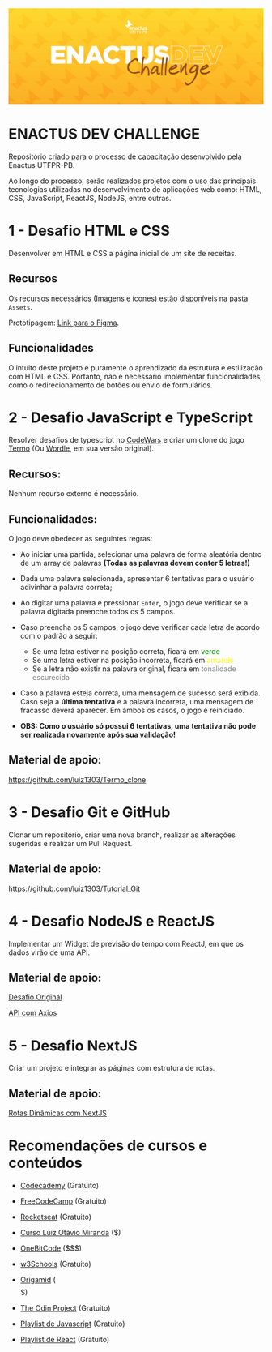 <img src="./banner.jpg"/>

# ENACTUS DEV CHALLENGE

Repositório criado para o <a href="https://docs.google.com/presentation/d/14xh56Jyh1qvZoePe18i9BwH5UJQ2vCcTxfmfJNLnn6M/edit#slide=id.gcb9a0b074_1_0">processo de capacitação</a> desenvolvido pela Enactus UTFPR-PB.

Ao longo do processo, serão realizados projetos com o uso
das principais tecnologias utilizadas no desenvolvimento de aplicações web como: HTML, CSS, JavaScript, ReactJS, NodeJS, entre outras.

# 1 - Desafio HTML e CSS

Desenvolver em HTML e CSS a página inicial de um site de receitas.

## Recursos

Os recursos necessários (Imagens e ícones) estão disponíveis na pasta `Assets`.

Prototipagem: <a href="https://www.figma.com/file/MZIsIkSGY0oX62hk1GEtvJ/Desafios---Enactus-Frontend?t=50oJoRfQOoxjbO9M-6"> Link para o Figma</a>.

## Funcionalidades

O intuito deste projeto é puramente o aprendizado da estrutura e estilização com HTML e CSS. Portanto, não é necessário implementar funcionalidades, como o redirecionamento de botões ou envio de formulários.

# 2 - Desafio JavaScript e TypeScript

Resolver desafios de typescript no <a href="https://www.codewars.com/">CodeWars</a> e criar um clone do jogo <a href="https://term.ooo/">Termo</a> (Ou <a href="https://www.nytimes.com/games/wordle/index.html">Wordle</a>, em sua versão original).

## Recursos:

Nenhum recurso externo é necessário.

## Funcionalidades:

O jogo deve obedecer as seguintes regras:

- Ao iniciar uma partida, selecionar uma palavra de forma aleatória dentro de um array de palavras <strong>(Todas as palavras devem conter 5 letras!)</strong>

- Dada uma palavra selecionada, apresentar 6 tentativas para o usuário adivinhar a palavra correta;

- Ao digitar uma palavra e pressionar `Enter`, o jogo deve verificar se a palavra digitada preenche todos os 5 campos.

- Caso preencha os 5 campos, o jogo deve verificar cada letra de acordo com o padrão a seguir:

  - Se uma letra estiver na posição correta, ficará em <span style="color:green">verde</span>
  - Se uma letra estiver na posição incorreta, ficará em <span style="color:yellow">amarelo</span>
  - Se a letra não existir na palavra original, ficará em <span style="color:gray">tonalidade escurecida</span>

- Caso a palavra esteja correta, uma mensagem de sucesso será exibida. Caso seja a <strong>última tentativa</strong> e a palavra incorreta, uma mensagem de fracasso deverá aparecer. Em ambos os casos, o jogo é reiniciado.

- <strong>OBS: Como o usuário só possui 6 tentativas, uma tentativa não pode ser realizada novamente após sua validação! </strong>

## Material de apoio:

<a href="https://github.com/luiz1303/Termo_clone">https://github.com/luiz1303/Termo_clone</a>

# 3 - Desafio Git e GitHub

Clonar um repositório, criar uma nova branch, realizar as alterações sugeridas e realizar um Pull Request.

## Material de apoio:

<a href="https://github.com/luiz1303/Tutorial_Git">https://github.com/luiz1303/Tutorial_Git</a>

# 4 - Desafio NodeJS e ReactJS

Implementar um Widget de previsão do tempo com ReactJ, em que os dados virão de uma API.

## Material de apoio:

<a href="https://theultimateapichallenge.com/weather-api-react">Desafio Original</a>

<a href="https://www.youtube.com/watch?v=VM4e37DaskU">API com Axios</a>

# 5 - Desafio NextJS

Criar um projeto e integrar as páginas com estrutura de rotas.

## Material de apoio:

<a href="https://www.youtube.com/watch?v=V2T_bkOs0xA">Rotas Dinâmicas com NextJS</a>

# Recomendações de cursos e conteúdos

- <a href="https://www.codecademy.com/catalog">Codecademy</a> (Gratuito)

- <a href="https://www.freecodecamp.org/">FreeCodeCamp</a> (Gratuito)

- <a href="https://www.rocketseat.com.br/discover">Rocketseat</a> (Gratuito)

- <a href="https://www.udemy.com/course/curso-de-javascript-moderno-do-basico-ao-avancado/">Curso Luiz Otávio Miranda</a> ($)

- <a href="https://programador.onebitcode.com/">OneBitCode</a> ($$$)

- <a href="https://www.w3schools.com//">w3Schools</a> (Gratuito)

- <a href="https://www.origamid.com/">Origamid</a> ($$$$$)

- <a href="https://www.theodinproject.com">The Odin Project</a> (Gratuito)

- <a href="https://www.youtube.com/watch?v=BXqUH86F-kA">Playlist de Javascript</a> (Gratuito)

- <a href="https://www.youtube.com/watch?v=FXqX7oof0I4list=PLnDvRpP8BneyVA0SZ2okm-QBojomniQVO">Playlist de React</a> (Gratuito)
